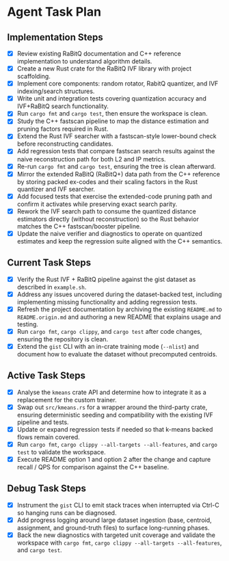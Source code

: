 # Agent Task Plan

## Implementation Steps
- [x] Review existing RaBitQ documentation and C++ reference implementation to understand algorithm details.
- [x] Create a new Rust crate for the RaBitQ IVF library with project scaffolding.
- [x] Implement core components: random rotator, RabitQ quantizer, and IVF indexing/search structures.
- [x] Write unit and integration tests covering quantization accuracy and IVF+RaBitQ search functionality.
- [x] Run `cargo fmt` and `cargo test`, then ensure the workspace is clean.
- [x] Study the C++ fastscan pipeline to map the distance estimation and pruning factors required in Rust.
- [x] Extend the Rust IVF searcher with a fastscan-style lower-bound check before reconstructing candidates.
- [x] Add regression tests that compare fastscan search results against the naive reconstruction path for both L2 and IP metrics.
- [x] Re-run `cargo fmt` and `cargo test`, ensuring the tree is clean afterward.
- [x] Mirror the extended RaBitQ (RaBitQ+) data path from the C++ reference by storing packed ex-codes and their scaling factors in the Rust quantizer and IVF searcher.
- [x] Add focused tests that exercise the extended-code pruning path and confirm it activates while preserving exact search parity.
- [x] Rework the IVF search path to consume the quantized distance estimators directly (without reconstruction) so the Rust behavior matches the C++ fastscan/booster pipeline.
- [x] Update the naive verifier and diagnostics to operate on quantized estimates and keep the regression suite aligned with the C++ semantics.

## Current Task Steps
- [x] Verify the Rust IVF + RaBitQ pipeline against the gist dataset as described in `example.sh`.
- [x] Address any issues uncovered during the dataset-backed test, including implementing missing functionality and adding regression tests.
- [x] Refresh the project documentation by archiving the existing `README.md` to `README.origin.md` and authoring a new README that explains usage and testing.
- [x] Run `cargo fmt`, `cargo clippy`, and `cargo test` after code changes, ensuring the repository is clean.
- [x] Extend the `gist` CLI with an in-crate training mode (`--nlist`) and document how to evaluate the dataset without precomputed centroids.

## Active Task Steps
- [x] Analyse the `kmeans` crate API and determine how to integrate it as a replacement for the custom trainer.
- [x] Swap out `src/kmeans.rs` for a wrapper around the third-party crate, ensuring deterministic seeding and compatibility with the existing IVF pipeline and tests.
- [x] Update or expand regression tests if needed so that k-means backed flows remain covered.
- [x] Run `cargo fmt`, `cargo clippy --all-targets --all-features`, and `cargo test` to validate the workspace.
- [x] Execute README option 1 and option 2 after the change and capture recall / QPS for comparison against the C++ baseline.

## Debug Task Steps
- [x] Instrument the `gist` CLI to emit stack traces when interrupted via Ctrl-C so hanging runs can be diagnosed.
- [x] Add progress logging around large dataset ingestion (base, centroid, assignment, and ground-truth files) to surface long-running phases.
- [x] Back the new diagnostics with targeted unit coverage and validate the workspace with `cargo fmt`, `cargo clippy --all-targets --all-features`, and `cargo test`.
